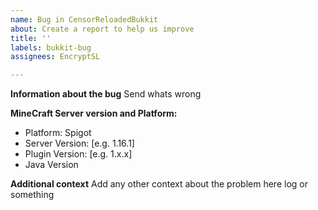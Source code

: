 ```yaml
---
name: Bug in CensorReloadedBukkit
about: Create a report to help us improve
title: ''
labels: bukkit-bug
assignees: EncryptSL

---
```


**Information about the bug**
Send whats wrong

**MineCraft Server version and Platform:**
 - Platform: Spigot
 - Server Version: [e.g. 1.16.1]
 - Plugin Version: [e.g. 1.x.x]
 - Java Version

**Additional context**
Add any other context about the problem here log or something
